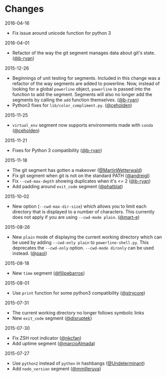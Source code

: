 # Changes

2016-04-16

* Fix issue around unicode function for python 3

2016-04-01

* Refactor of the way the git segment manages data about git's state.
  ([@b-ryan](https://github.com/milkbikis/powerline-shell/pull/221))

2015-12-26

* Beginnings of unit testing for segments. Included in this change was a
  refactor of the way segments are added to powerline. Now, instead of looking
  for a global `powerline` object, `powerline` is passed into the function to
  add the segment. Segments will also no longer add the segments by calling the
  `add` function themselves.
  ([@b-ryan](https://github.com/milkbikis/powerline-shell/pull/212))
* Python3 fixes for `lib/color_compliment.py`.
  ([@ceholden](https://github.com/milkbikis/powerline-shell/pull/220))

2015-11-25

* `virtual_env` segment now supports environments made with `conda`
  ([@ceholden](https://github.com/milkbikis/powerline-shell/pull/198))

2015-11-21

* Fixes for Python 3 compatibility
  ([@b-ryan](https://github.com/milkbikis/powerline-shell/pull/211))

2015-11-18

* The git segment has gotten a makeover
  ([@MartinWetterwald](https://github.com/milkbikis/powerline-shell/pull/136))
* Fix git segment when git is not on the standard PATH
  ([@andrejgl](https://github.com/milkbikis/powerline-shell/pull/153))
* Fix `--cwd-max-depth` showing duplicates when it's <= 2
  ([@b-ryan](https://github.com/milkbikis/powerline-shell/pull/209))
* Add padding around `exit_code` segment
  ([@phatblat](https://github.com/milkbikis/powerline-shell/pull/205))

2015-10-02

* New option (`--cwd-max-dir-size`) which allows you to limit each directory
  that is displayed to a number of characters. This currently does not apply
  if you are using `--cwd-mode plain`.
  ([@mart-e](https://github.com/milkbikis/powerline-shell/pull/127))

2015-08-26

* New `plain` mode of displaying the current working directory which can be
  used by adding `--cwd-only plain` to `powerline-shell.py`.
  This deprecates the `--cwd-only` option. `--cwd-mode dironly` can be used
  instead. ([@paol](https://github.com/milkbikis/powerline-shell/pull/156))

2015-08-18

* New `time` segment
  ([@filipebarros](https://github.com/milkbikis/powerline-shell/pull/107))

2015-08-01

* Use `print` function for some python3 compatibility
  ([@strycore](https://github.com/milkbikis/powerline-shell/pull/195))

2015-07-31

* The current working directory no longer follows symbolic links
* New `exit_code` segment
  ([@disruptek](https://github.com/milkbikis/powerline-shell/pull/129))

2015-07-30

* Fix ZSH root indicator
  ([@nkcfan](https://github.com/milkbikis/powerline-shell/pull/150))
* Add uptime segment
  ([@marcioAlmada](https://github.com/milkbikis/powerline-shell/pull/139))

2015-07-27

* Use `python2` instead of `python` in hashbangs
  ([@Undeterminant](https://github.com/milkbikis/powerline-shell/pull/100))
* Add `node_version` segment
  ([@mmilleruva](https://github.com/milkbikis/powerline-shell/pull/189))
